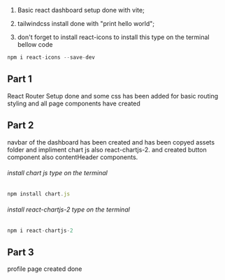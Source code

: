 1. Basic react dashboard setup done with vite;

2. tailwindcss install done with "print hello world";
3. don't forget to install react-icons to install this type on the terminal bellow code

```js
npm i react-icons --save-dev
```

## Part 1

React Router Setup done and some css has been added for basic routing styling and all page components have created

## Part 2

navbar of the dashboard has been created and has been copyed assets folder and impliment chart js also react-chartjs-2. and created button component also contentHeader components.

###### install chart js type on the terminal

```js
npm install chart.js
```

###### install react-chartjs-2 type on the terminal

```js
npm i react-chartjs-2
```

## Part 3

profile page created done
